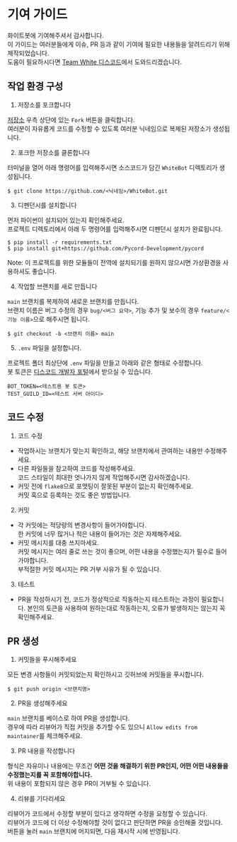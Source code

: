 # 기여 가이드

화이트봇에 기여해주셔서 감사합니다.  
이 가이드는 여러분들에게 이슈, PR 등과 같이 기여에 필요한 내용들을 알려드리기 위해 제작되었습니다.  
도움이 필요하시다면 [Team White 디스코드](https://discord.gg/aebSVBgzuG)에서 도와드리겠습니다.

## 작업 환경 구성

1. 저장소를 포크합니다

[저장소](https://github.com/dev-White-team/WhiteBot) 우측 상단에 있는 `Fork` 버튼을 클릭합니다.  
여러분이 자유롭게 코드를 수정할 수 있도록 여러분 닉네임으로 복제된 저장소가 생성됩니다.

2. 포크한 저장소를 클론합니다

터미널을 열어 아래 명령어를 입력해주시면 소스코드가 담긴 `WhiteBot` 디렉토리가 생성됩니다.

```
$ git clone https://github.com/<닉네임>/WhiteBot.git
```

3. 디펜던시를 설치합니다

먼저 파이썬이 설치되어 있는지 확인해주세요.  
프로젝트 디렉토리에서 아래 두 명령어를 입력해주시면 디펜던시 설치가 완료됩니다.

```
$ pip install -r requirements.txt
$ pip install git+https://github.com/Pycord-Development/pycord
```

Note: 이 프로젝트를 위한 모듈들이 전역에 설치되기를 원하지 않으시면 가상환경을 사용하셔도 좋습니다.

4. 작업할 브랜치를 새로 만듭니다

`main` 브랜치를 복제하여 새로운 브랜치를 만듭니다.  
브랜치 이름은 버그 수정의 경우 `bug/<버그 요약>`, 기능 추가 및 보수의 경우 `feature/<기능 이름>`으로 해주시면 됩니다.

```
$ git checkout -b <브랜치 이름> main
```

5. `.env` 파일을 설정합니다.

프로젝트 폴더 최상단에 `.env` 파일을 만들고 아래와 같은 형태로 수정합니다.  
봇 토큰은 [디스코드 개발자 포털](https://discord.com/developers/applications)에서 받으실 수 있습니다.

```
BOT_TOKEN=<테스트용 봇 토큰>
TEST_GUILD_ID=<테스트 서버 아이디>
```

## 코드 수정

1. 코드 수정

* 작업하시는 브랜치가 맞는지 확인하고, 해당 브랜치에서 관여하는 내용만 수정해주세요.
* 다른 파일들을 참고하여 코드를 작성해주세요.  
코드 스타일이 최대한 엇나가지 않게 작업해주시면 감사하겠습니다.
* 커밋 전에 `flake8`으로 포맷팅이 잘못된 부분이 없는지 확인해주세요.  
커밋 훅으로 등록하는 것도 좋은 방법입니다.

2. 커밋

* 각 커밋에는 적당량의 변경사항이 들어가야합니다.  
한 커밋에 너무 많거나 적은 내용이 들어가는 것은 자제해주세요.
* 커밋 메시지를 대충 쓰지마세요.  
커밋 메시지는 여러 줄로 쓰는 것이 좋으며, 어떤 내용을 수정했는지가 필수로 들어가야합니다.  
부적절한 커밋 메시지는 PR 거부 사유가 될 수 있습니다.

3. 테스트

* PR을 작성하시기 전, 코드가 정상적으로 작동하는지 테스트하는 과정이 필요합니다. 
본인의 토큰을 사용하여 원하는대로 작동하는지, 오류가 발생하지는 않는지 꼭 확인해주세요.

## PR 생성

1. 커밋들을 푸시해주세요

모든 변경 사항들이 커밋되었는지 확인하시고 깃허브에 커밋들을 푸시합니다.

```
$ git push origin <브랜치명>
```

2. PR을 생성해주세요

`main` 브랜치를 베이스로 하여 PR을 생성합니다.  
경우에 따라 리뷰어가 직접 커밋을 추가할 수도 있으니 `Allow edits from maintainer`를 체크해주세요.  

3. PR 내용을 작성합니다

형식은 자유이나 내용에는 무조건 **어떤 것을 해결하기 위한 PR인지, 어떤 어떤 내용들을 수정했는지를 꼭 포함해야합니다.**  
위 내용이 포함되지 않은 경우 PR이 거부될 수 있습니다.

4. 리뷰를 기다리세요

리뷰어가 코드에서 수정할 부분이 있다고 생각하면 수정을 요청할 수 있습니다.  
리뷰어가 코드에 더 이상 수정해야할 것이 없다고 판단하면 PR을 승인해줄 것입니다.  
버튼을 눌러 `main` 브랜치에 머지되면, 다음 재시작 시에 반영됩니다.